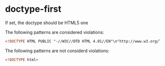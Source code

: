 # doctype-first

If set, the doctype should be HTML5 one

The following patterns are considered violations:

```html
<!DOCTYPE HTML PUBLIC "-//W3C//DTD HTML 4.01//EN"\n"http://www.w3.org/TR/html4/strict.dtd">
```

The following patterns are not considerd violations:

```html
<!DOCTYPE html>
```
